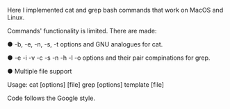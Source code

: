 Here I implemented cat and grep bash commands that work on MacOS and Linux. 

Commands' functionality is limited. There are made:

● -b, -e, -n, -s, -t options and GNU analogues for cat. 

● -e -i -v -c -s -n -h -l -o options and their pair compinations for grep.

● Multiple file support

Usage:
cat [options] [file]
grep [options] template [file]

Code follows the Google style. 
